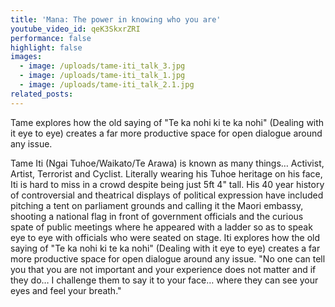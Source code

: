 ```yaml
---
title: 'Mana: The power in knowing who you are'
youtube_video_id: qeK3SkxrZRI
performance: false
highlight: false
images:
  - image: /uploads/tame-iti_talk_3.jpg
  - image: /uploads/tame-iti_talk_1.jpg
  - image: /uploads/tame-iti_talk_2.1.jpg
related_posts:
---
```


Tame explores how the old saying of "Te ka nohi ki te ka nohi" (Dealing with it eye to eye) creates a far more productive space for open dialogue around any issue.

Tame Iti (Ngai Tuhoe/Waikato/Te Arawa) is known as many things… Activist, Artist, Terrorist and Cyclist. Literally wearing his Tuhoe heritage on his face, Iti is hard to miss in a crowd despite being just 5ft 4" tall. His 40 year history of controversial and theatrical displays of political expression have included pitching a tent on parliament grounds and calling it the Maori embassy, shooting a national flag in front of government officials and the curious spate of public meetings where he appeared with a ladder so as to speak eye to eye with officials who were seated on stage. Iti explores how the old saying of "Te ka nohi ki te ka nohi" (Dealing with it eye to eye) creates a far more productive space for open dialogue around any issue. "No one can tell you that you are not important and your experience does not matter and if they do… I challenge them to say it to your face… where they can see your eyes and feel your breath."